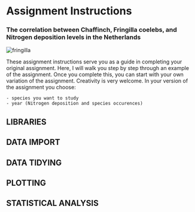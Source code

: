 # Assignment Instructions
### The correlation between Chaffinch, Fringilla coelebs, and Nitrogen deposition levels in the Netherlands

![fringilla](https://user-images.githubusercontent.com/84587448/148916498-2fb3d7c6-5d03-4c85-9a0f-68f5efff1efe.jpg)

These assignment instructions serve you as a guide in completing your original assignment. Here, I will walk you step by step through an example of the assignment. Once you 
complete this, you can start with your own variation of the assignment. Creativity is very welcome. 
In your version of the assignment you choose:

    - species you want to study
    - year (Nitrogen deposition and species occurences)

## LIBRARIES

## DATA IMPORT

## DATA TIDYING

## PLOTTING

## STATISTICAL ANALYSIS
